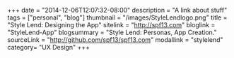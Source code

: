 +++
date = "2014-12-06T12:07:32-08:00"
description = "A link about stuff"
tags = ["personal", "blog"]
thumbnail = "/images/StyleLendlogo.png"
title = "Style Lend: Designing the App"
sitelink = "http://spf13.com"
bloglink = "StyleLend-App"
blogsummary = "Style Lend: Personas, App Creation."
sourceLink = "http://github.com/spf13/spf13.com"
modallink = "stylelend"
category= "UX Design"
+++

